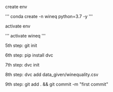create env

'''
conda create -n wineq python=3.7 -y
'''

activate env

'''
activate wineq
'''

5th step: git init

6th step: pip install dvc

7th step: dvc init

8th step: dvc add data_given/winequality.csv

9th step: git add . && git commit -m "first commit"

